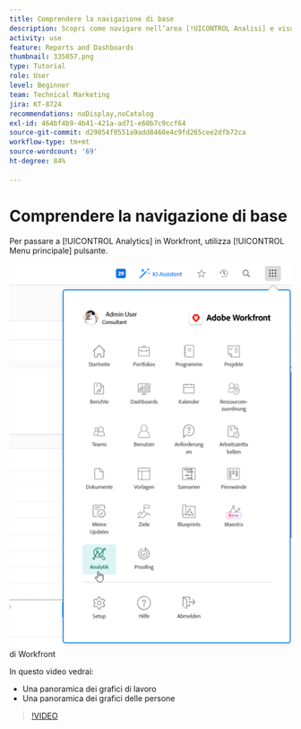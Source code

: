 ```yaml
---
title: Comprendere la navigazione di base
description: Scopri come navigare nell’area [!UICONTROL Analisi] e visualizzare una panoramica dei grafici di lavoro e delle persone in Workfront.
activity: use
feature: Reports and Dashboards
thumbnail: 335057.png
type: Tutorial
role: User
level: Beginner
team: Technical Marketing
jira: KT-8724
recommendations: noDisplay,noCatalog
exl-id: 464bf4b9-4b41-421a-ad71-e60b7c9ccf64
source-git-commit: d29054f0551a9add8460e4c9fd265cee2dfb72ca
workflow-type: tm+mt
source-wordcount: '69'
ht-degree: 84%

---
```


# Comprendere la navigazione di base

Per passare a [!UICONTROL Analytics] in Workfront, utilizza [!UICONTROL Menu principale] pulsante.

![Immagine che mostra la funzionalità [!UICONTROL Analisi] nel [!UICONTROL menu principale]](assets/Navigate-NWE.png) di Workfront

In questo video vedrai:

* Una panoramica dei grafici di lavoro
* Una panoramica dei grafici delle persone

>[!VIDEO](https://video.tv.adobe.com/v/335057/?quality=12&learn=on)
